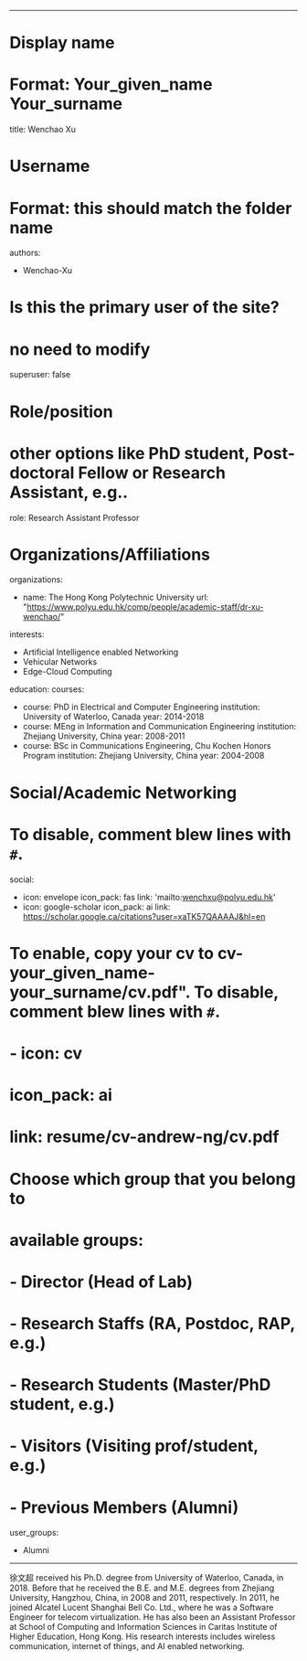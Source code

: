 
---
# Display name
# Format: Your_given_name Your_surname 
title: Wenchao Xu

# Username
# Format: this should match the folder name
authors:
- Wenchao-Xu

# Is this the primary user of the site?
# no need to modify 
superuser: false

# Role/position
# other options like PhD student, Post-doctoral Fellow or Research Assistant, e.g..
role: Research Assistant Professor

# Organizations/Affiliations
organizations:
- name: The Hong Kong Polytechnic University
  url: "https://www.polyu.edu.hk/comp/people/academic-staff/dr-xu-wenchao/"

interests:
- Artificial Intelligence enabled Networking
- Vehicular Networks
- Edge-Cloud Computing

education:
  courses:
  - course: PhD in Electrical and Computer Engineering
    institution: University of Waterloo, Canada
    year: 2014-2018
  - course: MEng in Information and Communication Engineering
    institution: Zhejiang University, China
    year: 2008-2011
  - course: BSc in Communications Engineering, Chu Kochen Honors Program
    institution: Zhejiang University, China
    year: 2004-2008

# Social/Academic Networking
# To disable, comment blew lines with `#`.
social:
- icon: envelope
  icon_pack: fas
  link: 'mailto:wenchxu@polyu.edu.hk'
- icon: google-scholar
  icon_pack: ai
  link: https://scholar.google.ca/citations?user=xaTK57QAAAAJ&hl=en


# To enable, copy your cv to cv-your_given_name-your_surname/cv.pdf". To disable, comment blew lines with `#`.
# - icon: cv
# icon_pack: ai
# link: resume/cv-andrew-ng/cv.pdf

# Choose which group that you belong to
#  available groups:
#  - Director (Head of Lab)
#  - Research Staffs (RA, Postdoc, RAP, e.g.)
#  - Research Students (Master/PhD student, e.g.)
#  - Visitors (Visiting prof/student, e.g.)
#  - Previous Members (Alumni)
user_groups:
- Alumni
---

徐文超 received his Ph.D. degree from University of Waterloo, Canada, in 2018. Before that he received the B.E. and M.E. degrees from Zhejiang University, Hangzhou, China, in 2008 and 2011, respectively. In 2011, he joined Alcatel Lucent Shanghai Bell Co. Ltd., where he was a Software Engineer for telecom virtualization. He has also been an Assistant Professor at School of Computing and Information Sciences in Caritas Institute of Higher Education, Hong Kong. His research interests includes wireless communication, internet of things, and AI enabled networking. 
